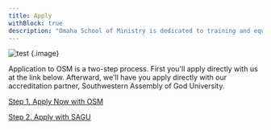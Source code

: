 ```yaml
---
title: Apply
withBlock: true
description: "Omaha School of Ministry is dedicated to training and equipping individuals for effective ministry in the local church and beyond. Our programs offer a solid biblical foundation, practical ministry skills, and a supportive community to help students grow in their knowledge and understanding of God's Word and His call on their lives. Join us as we strive to make a difference in the world for Christ."
---
```


![test](https://images.unsplash.com/photo-1661956602139-ec64991b8b16?ixlib=rb-4.0.3&ixid=MnwxMjA3fDF8MHxlZGl0b3JpYWwtZmVlZHwxfHx8ZW58MHx8fHw%3D&auto=format&fit=crop&w=800&q=60)
{.image}

Application to OSM is a two-step process. First you'll apply directly with us at the link below. Afterward, we'll have you apply directly with our accreditation partner, Southwestern Assembly of God University.

[Step 1. Apply Now with OSM](https://flatland.churchcenter.com/people/forms/244776)

[Step 2. Apply with SAGU](https://connect.sagu.edu/apply/?sr=963bda62-07d0-44b8-9793-0f64187476fe)
